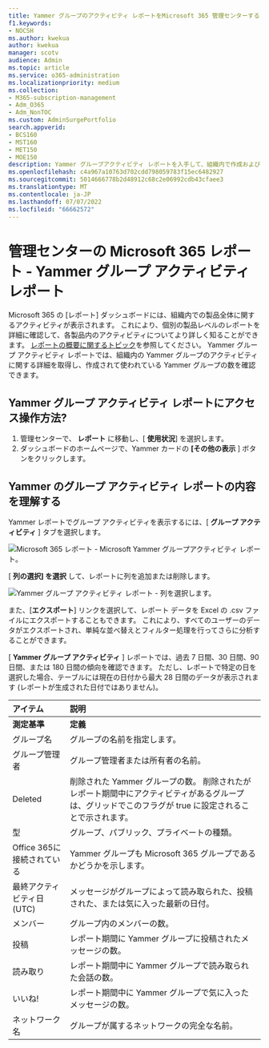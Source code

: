 ```yaml
---
title: Yammer グループのアクティビティ レポートをMicrosoft 365 管理センターする
f1.keywords:
- NOCSH
ms.author: kwekua
author: kwekua
manager: scotv
audience: Admin
ms.topic: article
ms.service: o365-administration
ms.localizationpriority: medium
ms.collection:
- M365-subscription-management
- Adm_O365
- Adm_NonTOC
ms.custom: AdminSurgePortfolio
search.appverid:
- BCS160
- MST160
- MET150
- MOE150
description: Yammer グループアクティビティ レポートを入手して、組織内で作成および使用されている Yammer グループの数とそのアクティビティの詳細を確認します。
ms.openlocfilehash: c4a967a10763d702cdd798059783f15ec6482927
ms.sourcegitcommit: 5014666778b2d48912c68c2e06992cdb43cfaee3
ms.translationtype: MT
ms.contentlocale: ja-JP
ms.lasthandoff: 07/07/2022
ms.locfileid: "66662572"
---
```

# <a name="microsoft-365-reports-in-the-admin-center---yammer-groups-activity-report"></a>管理センターの Microsoft 365 レポート - Yammer グループ アクティビティ レポート

Microsoft 365 の [レポート] ダッシュボードには、組織内での製品全体に関するアクティビティが表示されます。 これにより、個別の製品レベルのレポートを詳細に確認して、各製品内のアクティビティについてより詳しく知ることができます。 [レポートの概要に関するトピック](activity-reports.md)を参照してください。 Yammer グループ アクティビティ レポートでは、組織内の Yammer グループのアクティビティに関する詳細を取得し、作成されて使われている Yammer グループの数を確認できます。
 
## <a name="how-do-i-get-to-the-yammer-groups-activity-report"></a>Yammer グループ アクティビティ レポートにアクセス操作方法?

1. 管理センターで、 **レポート** に移動し、[ **使用状況**] を選択します。 
2. ダッシュボードのホームページで、Yammer カードの **[その他の表示** ] ボタンをクリックします。
  
## <a name="interpret-the-yammer-groups-activity-report"></a>Yammer のグループ アクティビティ レポートの内容を理解する

Yammer レポートでグループ アクティビティを表示するには、[ **グループ アクティビティ** ] タブを選択します。

![Microsoft 365 レポート - Microsoft Yammer グループアクティビティ レポート。](../../media/3afdafe5-9269-402e-8264-c7695ceb227d.png)

[ **列の選択] を選択** して、レポートに列を追加または削除します。  

![Yammer グループ アクティビティ レポート - 列を選択します。](../../media/54744932-34fe-48c3-9779-1d10c3f05be1.png)

また、[**エクスポート**] リンクを選択して、レポート データを Excel の .csv ファイルにエクスポートすることもできます。 これにより、すべてのユーザーのデータがエクスポートされ、単純な並べ替えとフィルター処理を行ってさらに分析することができます。 

[ **Yammer グループ アクティビティ** ] レポートでは、過去 7 日間、30 日間、90 日間、または 180 日間の傾向を確認できます。 ただし、レポートで特定の日を選択した場合、テーブルには現在の日付から最大 28 日間のデータが表示されます (レポートが生成された日付ではありません)。
  
|アイテム|説明|
|:-----|:-----|
|**測定基準**|**定義**|
|グループ名  |グループの名前を指定します。 |
|グループ管理者  |グループ管理者または所有者の名前。  |
|Deleted  |削除された Yammer グループの数。 削除されたがレポート期間中にアクティビティがあるグループは、グリッドでこのフラグが true に設定されることで示されます。  |
|型 |グループ、パブリック、プライベートの種類。 |
|Office 365に接続されている  |Yammer グループも Microsoft 365 グループであるかどうかを示します。 |
|最終アクティビティ日 (UTC)  | メッセージがグループによって読み取られた、投稿された、または気に入った最新の日付。  |
|メンバー  | グループ内のメンバーの数。  |
|投稿 |レポート期間に Yammer グループに投稿されたメッセージの数。 |
|読み取り   |レポート期間中に Yammer グループで読み取られた会話の数。   |
|いいね!  |レポート期間中に Yammer グループで気に入ったメッセージの数。 |
|ネットワーク名   |グループが属するネットワークの完全な名前。 |
